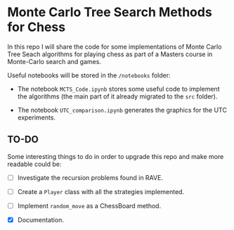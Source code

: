 # Monte Carlo Tree Search Methods for Chess

In this repo I will share the code for some implementations of Monte Carlo Tree Seach algorithms for playing chess as part of a Masters course in Monte-Carlo search and games.


Useful notebooks will be stored in the `/notebooks` folder:
- The notebook `MCTS_Code.ipynb` stores some useful code to implement the algorithms (the main part of it already migrated to the `src` folder).

- The notebook `UTC_comparison.ipynb` generates the graphics for the UTC experiments.


## TO-DO

Some interesting things to do in order to upgrade this repo and make more readable could be:


- [ ] Investigate the recursion problems found in RAVE.

- [ ] Create a `Player` class with all the strategies implemented.

- [ ] Implement `random_move` as a ChessBoard method.

- [X] Documentation.
